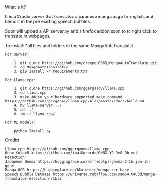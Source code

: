 What is it?


It is a Gradio server that translates a japanese manga page to english, and blend it in the pre existing speech bubbles.


Soon will upload a API server.py and a firefox addon soon to to right click to translate in webpages.

    
To install:
    *all files and folders in the same MangaAutoTranslate/


    For server:

        1. git clone https://github.com/creeper8965/MangaAutoTranslate.git
        2. cd MangaAutoTranslate/
        3. pip install -r requirements.txt

    For Llama.cpp:
            
        1. git clone https://github.com/ggerganov/llama.cpp
        2. cd llama.cpp
        3. make ##Use your hardware supported make command https://github.com/ggerganov/llama.cpp/blob/master/docs/build.md
        4. mv llama-server ../
        5. cd ../
        6. rm -r llama.cpp/

    For ML models:
        
        python Install.py


Credits


    Llama.cpp https://github.com/ggerganov/llama.cpp
    Onnx Yolov8 https://github.com/ibaiGorordo/ONNX-YOLOv8-Object-Detection
    Japanese Gemma https://huggingface.co/alfredplpl/gemma-2-2b-jpn-it-gguf
    Manga OCR https://huggingface.co/kha-white/manga-ocr-base
    Speech Bubble Dataset https://universe.roboflow.com/sam64-t4u3d/manga-translator-detection-r1kli
